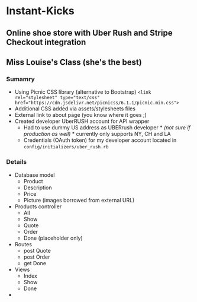 # Instant-Kicks
## Online shoe store with Uber Rush and Stripe Checkout integration
## Miss Louise's Class (she's the best)

### Sumamry
* Using Picnic CSS library (alternative to Bootstrap)
`<link rel="stylesheet" type="text/css" href="https://cdn.jsdelivr.net/picnicss/6.1.1/picnic.min.css">`
* Additional CSS added via assets/stylesheets files
* External link to about page (you know where it goes ;)
* Created developer UberRUSH account for API wrapper
  * Had to use dummy US address as UBERrush developer * *(not sure if production as well)* * currently only supports NY, CH and LA
  * Credentials (OAuth token) for my developer account located in `config/initializers/uber_rush.rb`

### Details
* Database model
  * Product
  * Description
  * Price
  * Picture (images borrowed from external URL)
* Products controller
  * All
  * Show
  * Quote
  * Order
  * Done (placeholder only)
* Routes
  * post Quote
  * post Order
  * get Done
* Views
  * Index
  * Show
  * Done
*
